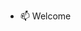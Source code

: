 - 📫 Welcome

<!---
kuanchuenwu-catapultx/kuanchuenwu-catapultx is a ✨ special ✨ repository because its `README.md` (this file) appears on your GitHub profile.
You can click the Preview link to take a look at your changes.
--->
